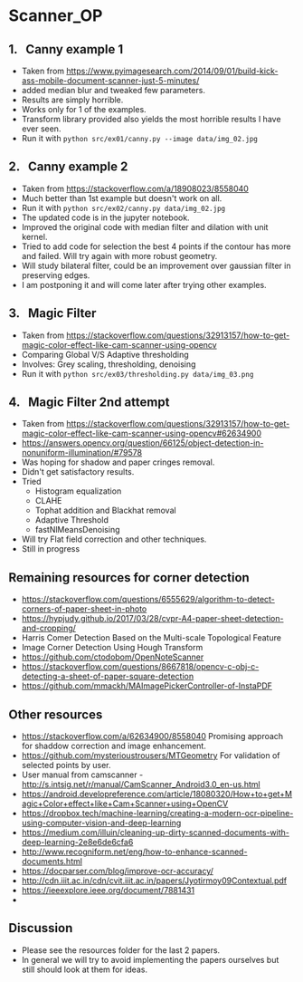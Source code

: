 # Scanner_OP #

## 1. &nbsp; Canny example 1 ##
- Taken from https://www.pyimagesearch.com/2014/09/01/build-kick-ass-mobile-document-scanner-just-5-minutes/
- added median blur and tweaked few parameters.
- Results are simply horrible.
- Works only for 1 of the examples.
- Transform library provided also yields the most horrible results I have ever seen.
- Run it with ```python src/ex01/canny.py --image data/img_02.jpg```

## 2. &nbsp; Canny example 2 ##
- Taken from https://stackoverflow.com/a/18908023/8558040
- Much better than 1st example but doesn't work on all.
- Run it with ```python src/ex02/canny.py data/img_02.jpg```
- The updated code is in the jupyter notebook.
- Improved the original code with median filter and dilation with unit kernel.
- Tried to add code for selection the best 4 points if the contour has more and failed. Will try again with more robust geometry.
- Will study bilateral filter, could be an improvement over gaussian filter in preserving edges.
- I am postponing it and will come later after trying other examples.

## 3. &nbsp; Magic Filter
- Taken from https://stackoverflow.com/questions/32913157/how-to-get-magic-color-effect-like-cam-scanner-using-opencv
- Comparing Global V/S Adaptive thresholding
- Involves: Grey scaling, thresholding, denoising
- Run it with ```python src/ex03/thresholding.py data/img_03.png```

## 4. &nbsp; Magic Filter 2nd attempt
- Taken from https://stackoverflow.com/questions/32913157/how-to-get-magic-color-effect-like-cam-scanner-using-opencv#62634900
- https://answers.opencv.org/question/66125/object-detection-in-nonuniform-illumination/#79578
- Was hoping for shadow and paper cringes removal.
- Didn't get satisfactory results.
- Tried 
  - Histogram equalization 
  - CLAHE
  - Tophat addition and Blackhat removal
  - Adaptive Threshold
  - fastNlMeansDenoising
- Will try Flat field correction and other techniques.
- Still in progress
## Remaining resources for corner detection ##
- https://stackoverflow.com/questions/6555629/algorithm-to-detect-corners-of-paper-sheet-in-photo
- https://hypjudy.github.io/2017/03/28/cvpr-A4-paper-sheet-detection-and-cropping/
- Harris Comer Detection Based on the Multi-scale
Topological Feature 
- Image Corner Detection Using Hough Transform
- https://github.com/ctodobom/OpenNoteScanner
- https://stackoverflow.com/questions/8667818/opencv-c-obj-c-detecting-a-sheet-of-paper-square-detection
- https://github.com/mmackh/MAImagePickerController-of-InstaPDF

## Other resources
- https://stackoverflow.com/a/62634900/8558040 Promising approach for shaddow correction and image enhancement.
- https://github.com/mysterioustrousers/MTGeometry For validation of selected points by user.
- User manual from camscanner - http://s.intsig.net/r/manual/CamScanner_Android3.0_en-us.html
- https://android.developreference.com/article/18080320/How+to+get+Magic+Color+effect+like+Cam+Scanner+using+OpenCV
- https://dropbox.tech/machine-learning/creating-a-modern-ocr-pipeline-using-computer-vision-and-deep-learning
- https://medium.com/illuin/cleaning-up-dirty-scanned-documents-with-deep-learning-2e8e6de6cfa6
- http://www.recogniform.net/eng/how-to-enhance-scanned-documents.html
- https://docparser.com/blog/improve-ocr-accuracy/
- http://cdn.iiit.ac.in/cdn/cvit.iiit.ac.in/papers/Jyotirmoy09Contextual.pdf
- https://ieeexplore.ieee.org/document/7881431
- 
## Discussion ##
- Please see the resources folder for the last 2 papers.
- In general we will try to avoid implementing the papers ourselves but still should look at them for ideas.
